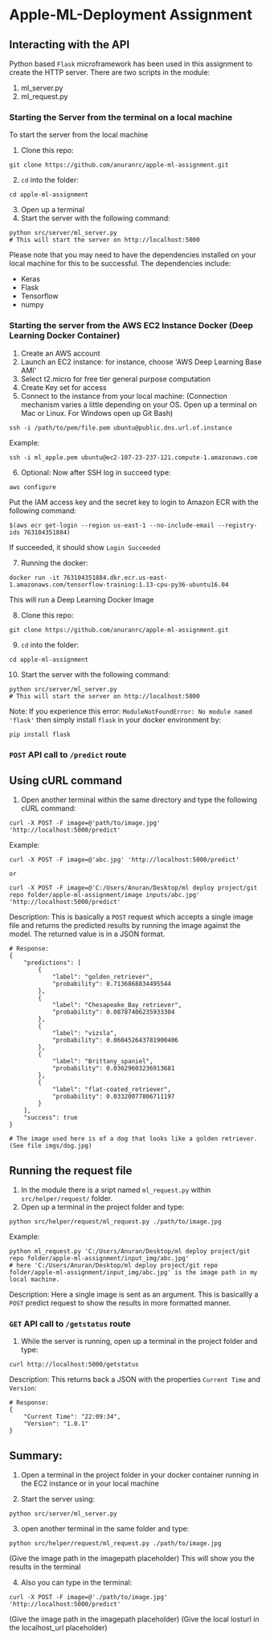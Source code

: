 # Apple-ML-Deployment Assignment

## Interacting with the API

Python based `Flask` microframework has been used in this assignment to create the HTTP server. 
There are two scripts in the module: 
1. ml_server.py
2. ml_request.py

### Starting the Server from the terminal on a local machine ###

To start the server from the local machine
1. Clone this repo:
```
git clone https://github.com/anuranrc/apple-ml-assignment.git
```
2. `cd` into the folder:
```
cd apple-ml-assignment
```
3. Open up a terminal
4. Start the server with the following command:
```
python src/server/ml_server.py
# This will start the server on http://localhost:5000
```
Please note that you may need to have the dependencies installed on your local machine for this to be successful. The dependencies include:
* Keras
* Flask
* Tensorflow
* numpy

### Starting the server from the AWS EC2 Instance Docker (Deep Learning Docker Container) ###
1. Create an AWS account
2. Launch an EC2 instance: for instance, choose 'AWS Deep Learning Base AMI'
3. Select t2.micro for free tier general purpose computation
4. Create Key set for access
5. Connect to the instance from your local machine: (Connection mechanism varies a little depending on your OS. Open up a terminal on Mac or Linux. For Windows open up Git Bash)
```
ssh -i /path/to/pem/file.pem ubuntu@public.dns.url.of.instance
```
Example:
```
ssh -i ml_apple.pem ubuntu@ec2-107-23-237-121.compute-1.amazonaws.com
```
6. Optional:
Now after SSH log in succeed type:
```
aws configure
```
Put the IAM access key and the secret key to login to Amazon ECR with the following command:
```
$(aws ecr get-login --region us-east-1 --no-include-email --registry-ids 763104351884)
```
If succeeded, it should show `Login Succeeded`

7. Running the docker:
```
docker run -it 763104351884.dkr.ecr.us-east-1.amazonaws.com/tensorflow-training:1.13-cpu-py36-ubuntu16.04
```
This will run a Deep Learning Docker Image

8. Clone this repo:
```
git clone https://github.com/anuranrc/apple-ml-assignment.git
```
9. `cd` into the folder:
```
cd apple-ml-assignment
```
10. Start the server with the following command:
```
python src/server/ml_server.py
# This will start the server on http://localhost:5000
```
Note: If you experience this error: `ModuleNotFoundError: No module named 'flask'` then simply install `flask` in your docker environment by:
```
pip install flask
```

### `POST` API call to `/predict` route ###

## Using cURL command ##
1. Open another terminal within the same directory and type the following cURL command:
```
curl -X POST -F image=@'path/to/image.jpg' 'http://localhost:5000/predict'
```
Example: 
```
curl -X POST -F image=@'abc.jpg' 'http://localhost:5000/predict'

or
	
curl -X POST -F image=@'C:/Users/Anuran/Desktop/ml deploy project/git repo folder/apple-ml-assignment/image inputs/abc.jpg' 'http://localhost:5000/predict'
```
Description: This is basically a `POST` request which accepts a single image file and returns the predicted results by running the image against the model. The returned value is in a JSON format.
```
# Response:
{
    "predictions": [
        {
            "label": "golden_retriever",
            "probability": 0.7136868834495544
        },
        {
            "label": "Chesapeake_Bay_retriever",
            "probability": 0.08787406235933304
        },
        {
            "label": "vizsla",
            "probability": 0.060452643781900406
        },
        {
            "label": "Brittany_spaniel",
            "probability": 0.03629603236913681
        },
        {
            "label": "flat-coated_retriever",
            "probability": 0.03320077806711197
        }
    ],
    "success": true
}

# The image used here is of a dog that looks like a golden retriever. (See file imgs/dog.jpg)
```

## Running the request file ##
1. In the module there is a sript named `ml_request.py` within `src/helper/request/` folder.
2. Open up a terminal in the project folder and type:
```
python src/helper/request/ml_request.py ./path/to/image.jpg
```
Example:
```
python ml_request.py 'C:/Users/Anuran/Desktop/ml deploy project/git repo folder/apple-ml-assignment/input_img/abc.jpg'
# here 'C:/Users/Anuran/Desktop/ml deploy project/git repo folder/apple-ml-assignment/input_img/abc.jpg' is the image path in my local machine.
```
Description: Here a single image is sent as an argument. This is basicallly a `POST` predict request to show the results in more formatted manner.

### `GET` API call to `/getstatus` route ###
1. While the server is running, open up a terminal in the project folder and type:
```
curl http://localhost:5000/getstatus
```
Description: This returns back a JSON with the properties `Current Time` and `Version`:
```
# Response:
{
    "Current Time": "22:09:34",
    "Version": "1.0.1"
}
```

## Summary:
1. Open a terminal in the project folder in your docker container running in the EC2 instance or in your local machine

2. Start the server using:
```
python src/server/ml_server.py
```

3. open another terminal in the same folder and type:
```
python src/helper/request/ml_request.py ./path/to/image.jpg
```
(Give the image path in the imagepath placeholder)
This will show you the results in the terminal

4. Also you can type in the terminal:
```
curl -X POST -F image=@'./path/to/image.jpg' 'http://localhost:5000/predict'
```
(Give the image path in the imagepath placeholder)
(Give the local losturl in the localhost_url placeholder)



